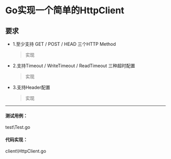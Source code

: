 # Go实现一个简单的HttpClient

## 要求
* 1.⾄少⽀持 GET / POST / HEAD 三个HTTP Method 
    >实现
* 2.⽀持Timeout / WriteTimeout / ReadTimeout 三种超时配置
    >实现
* 3.⽀持Header配置 
    >实现


***
#### 测试用例：
test\Test.go        
#### 代码实现：
client\HttpClient.go
